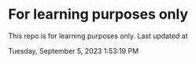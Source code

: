 # For learning purposes only
This repo is for learning purposes only.
Last updated at

Tuesday, September 5, 2023 1:53:19 PM

